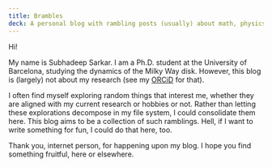 ```yaml
---
title: Brambles
deck: A personal blog with rambling posts (usually) about math, physics, or programming from a current Ph.D. student in galactic dynamics.
---
```

Hi!

My name is Subhadeep Sarkar.
I am a Ph.D. student at the University of Barcelona, studying the dynamics of the Milky Way disk.
However, this blog is (largely) not about my research (see my [ORCiD](https://orcid.org/my-orcid?orcid=0009-0006-9454-5141) for that).

I often find myself exploring random things that interest me, whether they are aligned with my current research or hobbies or not.
Rather than letting these explorations decompose in my file system, I could consolidate them here.
This blog aims to be a collection of such ramblings.
Hell, if I want to write something for fun, I could do that here, too.

Thank you, internet person, for happening upon my blog.
I hope you find something fruitful, here or elsewhere.
